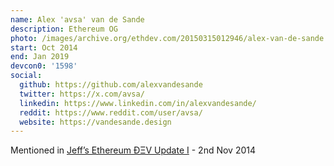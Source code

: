 ```yaml
---
name: Alex 'avsa' van de Sande
description: Ethereum OG
photo: /images/archive.org/ethdev.com/20150315012946/alex-van-de-sande.jpg
start: Oct 2014
end: Jan 2019
devcon0: '1598'
social:
  github: https://github.com/alexvandesande
  twitter: https://x.com/avsa/
  linkedin: https://www.linkedin.com/in/alexvandesande/
  reddit: https://www.reddit.com/user/avsa/
  website: https://vandesande.design
---
```


Mentioned in [Jeff’s Ethereum ÐΞV Update I](https://blog.ethereum.org/2014/11/02/jeffs-ethereum-dev-update) - 2nd Nov 2014


